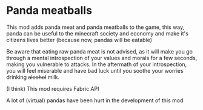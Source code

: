 # Panda meatballs

This mod adds panda meat and panda meatballs to the game, this way, panda can be useful to the minecraft society and economy and make it's citizens lives better (because now, pandas will be eatable)

Be aware that eating raw panda meat is not advised, as it will make you go through a mental introspection of your values and morals for a few seconds, making you vulnerable to attacks. In the aftermath of your introspection, you will feel miserable and have bad luck until you soothe your worries drinking ~~alcohol~~ milk.

(I think) This mod requires Fabric API

A lot of (virtual) pandas have been hurt in the development of this mod
